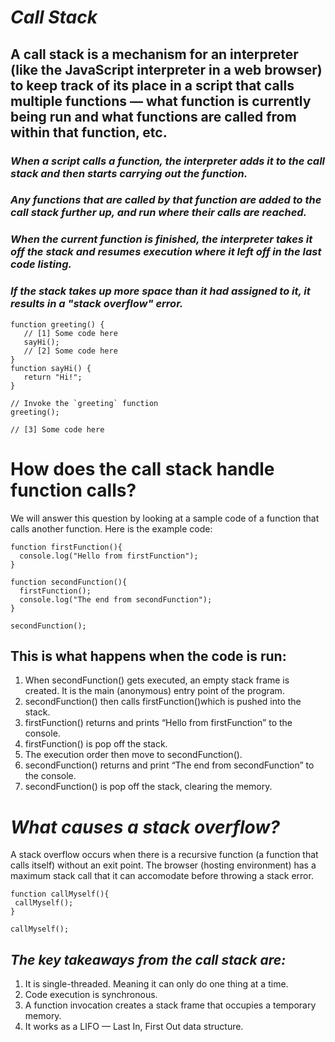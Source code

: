 # *Call Stack*
## A call stack is a mechanism for an interpreter (like the JavaScript interpreter in a web browser) to keep track of its place in a script that calls multiple functions — what function is currently being run and what functions are called from within that function, etc.

 ### *When a script calls a function, the interpreter adds it to the call stack and then starts carrying out the function.*
### *Any functions that are called by that function are added to the call stack further up, and run where their calls are reached.*
### *When the current function is finished, the interpreter takes it off the stack and resumes execution where it left off in the last code listing.*
### *If the stack takes up more space than it had assigned to it, it results in a "stack overflow" error.*
```
function greeting() {
   // [1] Some code here
   sayHi();
   // [2] Some code here
}
function sayHi() {
   return "Hi!";
}

// Invoke the `greeting` function
greeting();

// [3] Some code here
```
# **How does the call stack handle function calls?**
We will answer this question by looking at a sample code of a function that calls another function. Here is the example code:
```
function firstFunction(){
  console.log("Hello from firstFunction");
}

function secondFunction(){
  firstFunction();
  console.log("The end from secondFunction");
}

secondFunction();
```

## This is what happens when the code is run:

1. When secondFunction() gets executed, an empty stack frame is created. It is the main (anonymous) entry point of the program.
2. secondFunction() then calls firstFunction()which is pushed into the stack.
3. firstFunction() returns and prints “Hello from firstFunction” to the console.
4. firstFunction() is pop off the stack.
5. The execution order then move to secondFunction().
6. secondFunction() returns and print “The end from secondFunction” to the console.
7. secondFunction() is pop off the stack, clearing the memory.
 # *What causes a stack overflow?*
 A stack overflow occurs when there is a recursive function (a function that calls itself) without an exit point. The browser (hosting environment) has a maximum stack call that it can accomodate before throwing a stack error.
 
 ```
 function callMyself(){
  callMyself();
}

callMyself();
 ```

## *The key takeaways from the call stack are:*
1. It is single-threaded. Meaning it can only do one thing at a time.
2. Code execution is synchronous.
3. A function invocation creates a stack frame that occupies a temporary memory.
4. It works as a LIFO — Last In, First Out data structure.








